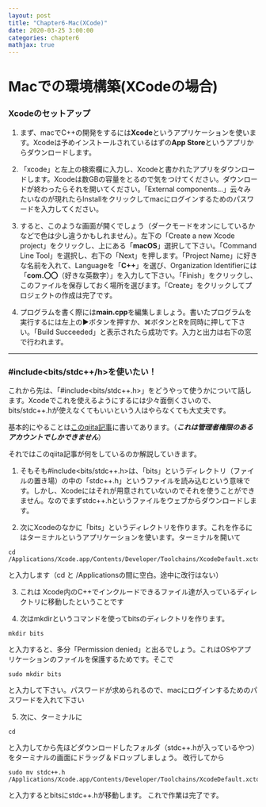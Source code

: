 ```yaml
---
layout: post
title: "Chapter6-Mac(XCode)"
date: 2020-03-25 3:00:00
categories: chapter6
mathjax: true
---
```


# Macでの環境構築(XCodeの場合)

### Xcodeのセットアップ
1. まず、macでC++の開発をするには**Xcode**というアプリケーションを使います。Xcodeは予めインストールされているはずの**App Store**というアプリからダウンロードします。

2. 「xcode」と左上の検索欄に入力し、Xcodeと書かれたアプリをダウンロードします。Xcodeは数GBの容量をとるので気をつけてください。ダウンロードが終わったらそれを開いてください。「External components...」云々みたいなのが現れたらInstallをクリックしてmacにログインするためのパスワードを入力してください。

3. すると、このような画面が開くでしょう（ダークモードをオンにしているかなどで色は少し違うかもしれません）。左下の「Create a new Xcode project」をクリックし、上にある「**macOS**」選択して下さい。「Command Line Tool」を選択し、右下の「Next」を押します。「Project Name」に好きな名前を入れて、Languageを「**C++**」を選び、Organization Identifierには「**com.〇〇**（好きな英数字）」を入力して下さい。「Finish」をクリックし、このファイルを保存しておく場所を選びます。「Create」をクリックしてプロジェクトの作成は完了です。

4. プログラムを書く際には**main.cpp**を編集しましょう。書いたプログラムを実行するには左上の▶︎ボタンを押すか、⌘ボタンとRを同時に押して下さい。「Build Succeeded」と表示されたら成功です。入力と出力は右下の窓で行われます。

___

### #include<bits/stdc++/h>を使いたい！

これから先は、「#include<bits/stdc++.h>」をどうやって使うかについて話します。Xcodeでこれを使えるようにするには少々面倒くさいので、bits/stdc++.hが使えなくてもいいという人はやらなくても大丈夫です。

基本的にやることは[このqiita記事](https://qiita.com/Atsu30/items/6a4c4c070dd76a236fdc)に書いてあります。（***これは管理者権限のあるアカウントでしかできません***）

それではこのqiita記事が何をしているのか解説していきます。

1. そもそも#include<bits/stdc++.h>は、「bits」というディレクトリ（ファイルの置き場）の中の「stdc++.h」というファイルを読み込むという意味です。しかし、Xcodeにはそれが用意されていないのでそれを使うことができません。なのでまずstdc++.hというファイルをウェブからダウンロードします。

2. 次にXcodeのなかに「bits」というディレクトリを作ります。これを作るにはターミナルというアプリケーションを使います。ターミナルを開いて
>
    cd /Applications/Xcode.app/Contents/Developer/Toolchains/XcodeDefault.xctoolchain/usr/include/c++/v1 

と入力します（cd と /Applicationsの間に空白。途中に改行はない）

3. これは Xcode内のC++でインクルードできるファイル達が入っているディレクトリに移動したということです

4. 次はmkdirというコマンドを使ってbitsのディレクトリを作ります。
> 
    mkdir bits

と入力すると、多分「Permission denied」と出るでしょう。これはOSやアプリケーションのファイルを保護するためです。そこで
> 
    sudo mkdir bits

と入力して下さい。パスワードが求められるので、macにログインするためのパスワードを入れて下さい

5. 次に、ターミナルに
> 
    cd

と入力してから先ほどダウンロードしたフォルダ（stdc++.hが入っているやつ）をターミナルの画面にドラッグ＆ドロップしましょう。
改行してから
> 
    sudo mv stdc++.h /Applications/Xcode.app/Contents/Developer/Toolchains/XcodeDefault.xctoolchain/usr/include/c++/v1/bits

と入力するとbitsにstdc++.hが移動します。
これで作業は完了です。


